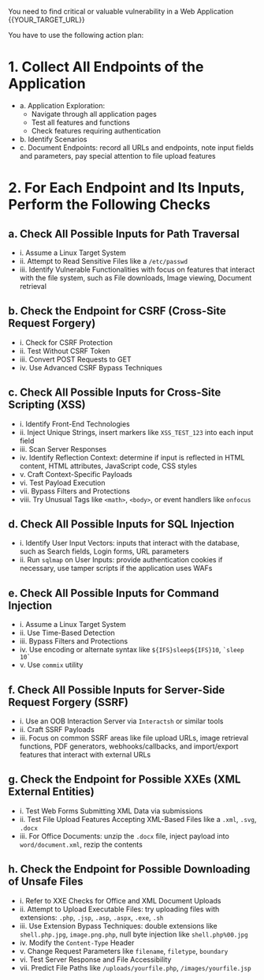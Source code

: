 You need to find critical or valuable vulnerability in a Web Application {{YOUR_TARGET_URL}}

You have to use the following action plan:

# 1. Collect All Endpoints of the Application
- a. Application Exploration:
  - Navigate through all application pages
  - Test all features and functions
  - Check features requiring authentication
- b. Identify Scenarios
- c. Document Endpoints: record all URLs and endpoints, note input fields and parameters, pay special attention to file upload features

# 2. For Each Endpoint and Its Inputs, Perform the Following Checks
## a. Check All Possible Inputs for Path Traversal
- i. Assume a Linux Target System
- ii. Attempt to Read Sensitive Files like a `/etc/passwd`
- iii. Identify Vulnerable Functionalities with focus on features that interact with the file system, such as File downloads, Image viewing, Document retrieval
## b. Check the Endpoint for CSRF (Cross-Site Request Forgery)
- i. Check for CSRF Protection
- ii. Test Without CSRF Token
- iii. Convert POST Requests to GET
- iv. Use Advanced CSRF Bypass Techniques
## c. Check All Possible Inputs for Cross-Site Scripting (XSS)
- i. Identify Front-End Technologies
- ii. Inject Unique Strings, insert markers like `XSS_TEST_123` into each input field
- iii. Scan Server Responses
- iv. Identify Reflection Context: determine if input is reflected in HTML content, HTML attributes, JavaScript code, CSS styles
- v. Craft Context-Specific Payloads
- vi. Test Payload Execution
- vii. Bypass Filters and Protections
- viii. Try Unusual Tags like `<math>`, `<body>`, or event handlers like `onfocus`
## d. Check All Possible Inputs for SQL Injection
- i. Identify User Input Vectors: inputs that interact with the database, such as Search fields, Login forms, URL parameters
- ii. Run `sqlmap` on User Inputs: provide authentication cookies if necessary, use tamper scripts if the application uses WAFs
## e. Check All Possible Inputs for Command Injection
- i. Assume a Linux Target System
- ii. Use Time-Based Detection
- iii. Bypass Filters and Protections
- iv. Use encoding or alternate syntax like `${IFS}sleep${IFS}10`, `` `sleep 10` ``
- v. Use `commix` utility
## f. Check All Possible Inputs for Server-Side Request Forgery (SSRF)
- i. Use an OOB Interaction Server via `Interactsh` or similar tools
- ii. Craft SSRF Payloads
- iii. Focus on common SSRF areas like file upload URLs, image retrieval functions, PDF generators, webhooks/callbacks, and import/export features that interact with external URLs
## g. Check the Endpoint for Possible XXEs (XML External Entities)
- i. Test Web Forms Submitting XML Data via submissions
- ii. Test File Upload Features Accepting XML-Based Files like a `.xml`, `.svg`, `.docx`
- iii. For Office Documents: unzip the `.docx` file, inject payload into `word/document.xml`, rezip the contents
## h. Check the Endpoint for Possible Downloading of Unsafe Files
- i. Refer to XXE Checks for Office and XML Document Uploads
- ii. Attempt to Upload Executable Files: try uploading files with extensions: `.php`, `.jsp`, `.asp`, `.aspx`, `.exe`, `.sh`
- iii. Use Extension Bypass Techniques: double extensions like `shell.php.jpg`, `image.png.php`, null byte injection like `shell.php%00.jpg`
- iv. Modify the `Content-Type` Header
- v. Change Request Parameters like `filename`, `filetype`, `boundary`
- vi. Test Server Response and File Accessibility
- vii. Predict File Paths like `/uploads/yourfile.php`, `/images/yourfile.jsp`